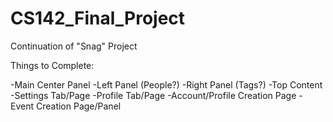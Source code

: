 # CS142_Final_Project
Continuation of "Snag" Project

Things to Complete:

  -Main Center Panel
  -Left Panel (People?)
  -Right Panel (Tags?)
  -Top Content
  -Settings Tab/Page
  -Profile Tab/Page
  -Account/Profile Creation Page
  -Event Creation Page/Panel
